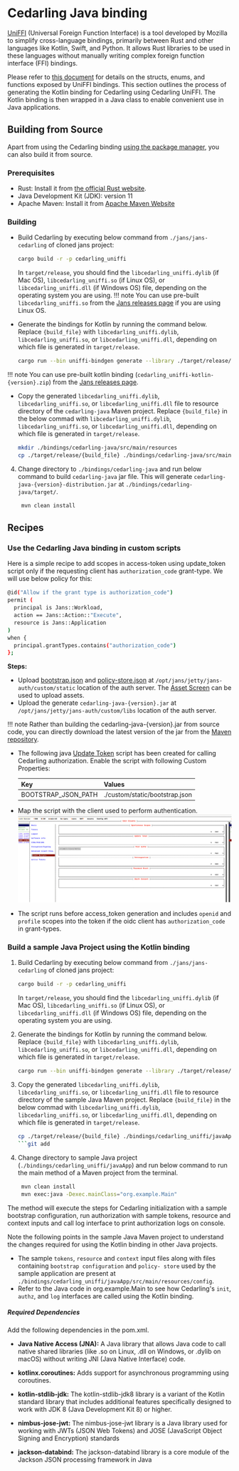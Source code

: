# Cedarling Java binding

[UniFFI](https://mozilla.github.io/uniffi-rs/latest/) (Universal Foreign Function Interface) is a tool developed by Mozilla to simplify cross-language bindings, primarily between Rust and other languages like Kotlin, Swift, and Python. It allows Rust libraries to be used in these languages without manually writing complex foreign function interface (FFI) bindings.

Please refer to [this document](./cedarling-uniffi.md) for details on the structs, enums, and functions exposed by UniFFI bindings. This section outlines the process of generating the Kotlin binding for Cedarling using Cedarling UniFFI. The Kotlin binding is then wrapped in a Java class to enable convenient use in Java applications.

## Building from Source

Apart from using the Cedarling binding [using the package manager](../../getting-started/java/#using-the-package-manager), you 
can also build it from source.

### Prerequisites

- Rust: Install it from [the official Rust website](https://www.rust-lang.org/tools/install).
- Java Development Kit (JDK): version 11 
- Apache Maven: Install it from [Apache Maven Website](https://maven.apache.org/download.cgi)

### Building

- Build Cedarling by executing below command from `./jans/jans-cedarling` of cloned jans project:
   ```bash
   cargo build -r -p cedarling_uniffi
   ```
   In `target/release`, you should find the `libcedarling_uniffi.dylib` (if Mac OS), `libcedarling_uniffi.so` (if Linux OS), or `libcedarling_uniffi.dll` (if Windows OS) file, depending on the operating system you are using.
!!! note
    You can use pre-built `libcedarling_uniffi.so` from the [Jans releases page](https://github.com/JanssenProject/jans/releases) if you are using Linux OS.

- Generate the bindings for Kotlin by running the command below. Replace `{build_file}` with `libcedarling_uniffi.dylib`, `libcedarling_uniffi.so`, or `libcedarling_uniffi.dll`, depending on which file is generated in `target/release`.
   ```bash
   cargo run --bin uniffi-bindgen generate --library ./target/release/{build_file} --language kotlin --out-dir ./bindings/cedarling-java/src/main/kotlin/io/jans/cedarling
   ```
!!! note
    You can use pre-built kotlin binding (`cedarling_uniffi-kotlin-{version}.zip`) from the [Jans releases page](https://github.com/JanssenProject/jans/releases).

- Copy the generated `libcedarling_uniffi.dylib`, `libcedarling_uniffi.so`, or `libcedarling_uniffi.dll` file to resource directory of the `cedarling-java` Maven project. Replace `{build_file}` in the below commad with `libcedarling_uniffi.dylib`, `libcedarling_uniffi.so`, or `libcedarling_uniffi.dll`, depending on which file is generated in `target/release`.
   ```bash
   mkdir ./bindings/cedarling-java/src/main/resources
   cp ./target/release/{build_file} ./bindings/cedarling-java/src/main/resources
   ```

4. Change directory to `./bindings/cedarling-java` and run below command to build `cedarling-java` jar file. This will generate `cedarling-java-{version}-distribution.jar` at `./bindings/cedarling-java/target/`.
   ```bash
    mvn clean install
   ```
   

## Recipes

### Use the Cedarling Java binding in custom scripts 

Here is a simple recipe to add scopes in access-token using update_token script only if the requesting client has `authorization_code` grant-type. We will use below policy for this:

```bash
@id("Allow if the grant type is authorization_code")
permit (
  principal is Jans::Workload,
  action == Jans::Action::"Execute",
  resource is Jans::Application
)
when {
  principal.grantTypes.contains("authorization_code")
};
```

**Steps:** 

- Upload [bootstrap.json](./cedarling-sample-inputs.md/#bootstrapjson) and [policy-store.json](./cedarling-sample-inputs.md/#policy-storejson) at `/opt/jans/jetty/jans-auth/custom/static` location of the auth server. The [Asset Screen](https://docs.jans.io/v1.6.0/janssen-server/config-guide/custom-assets-configuration/#asset-screen) can be used to upload assets.
- Upload the generate `cedarling-java-{version}.jar` at `/opt/jans/jetty/jans-auth/custom/libs` location of the auth server.

!!! note
    Rather than building the cedarling-java-{version}.jar from source code, you can directly download 
    the latest version of the jar from the [Maven repository](https://maven.jans.io/maven/io/jans/cedarling-java/).
   
- The following java [Update Token](./cedarling-sample-inputs.md/#sample_cedarling_update_tokenjava) script has been created for calling Cedarling authorization. Enable the script with following Custom Properties:
   
   |Key|Values|
   |---|------|
   |BOOTSTRAP_JSON_PATH|./custom/static/bootstrap.json|

- Map the script with the client used to perform authentication.
   ![](../../assets/cedarling-adding-client-script.png)

- The script runs before access_token generation and includes `openid` and `profile` scopes into the token if the oidc client has `authorization_code` in grant-types. 

### Build a sample Java Project using the Kotlin binding

1. Build Cedarling by executing below command from `./jans/jans-cedarling` of cloned jans project:
    ```bash
    cargo build -r -p cedarling_uniffi
    ```
   In `target/release`, you should find the `libcedarling_uniffi.dylib` (if Mac OS), `libcedarling_uniffi.so` (if Linux OS), or `libcedarling_uniffi.dll` (if Windows OS) file, depending on the operating system you are using.

2. Generate the bindings for Kotlin by running the command below. Replace `{build_file}` with `libcedarling_uniffi.dylib`, `libcedarling_uniffi.so`, or `libcedarling_uniffi.dll`, depending on which file is generated in `target/release`.
    ```bash
    cargo run --bin uniffi-bindgen generate --library ./target/release/{build_file} --language kotlin --out-dir ./bindings/cedarling_uniffi/javaApp/src/main/kotlin/org/example
    ```

3. Copy the generated `libcedarling_uniffi.dylib`, `libcedarling_uniffi.so`, or `libcedarling_uniffi.dll` file to resource directory of the sample Java Maven project. Replace `{build_file}` in the below commad with `libcedarling_uniffi.dylib`, `libcedarling_uniffi.so`, or `libcedarling_uniffi.dll`, depending on which file is generated in `target/release`.
    ```bash
    cp ./target/release/{build_file} ./bindings/cedarling_uniffi/javaApp/src/main/resources
    ```git add 

4. Change directory to sample Java project (`./bindings/cedarling_uniffi/javaApp`) and run below command to run the main method of a Maven project from the terminal.
    ```bash
     mvn clean install
     mvn exec:java -Dexec.mainClass="org.example.Main"
    ```
The method will execute the steps for Cedarling initialization with a sample bootstrap configuration, run authorization with sample tokens, resource and context inputs and call log interface to print authorization logs on console.

Note the following points in the sample Java Maven project to understand the changes required for using the Kotlin binding in other Java projects.

- The sample `tokens`, `resource` and `context` input files along with files containing `bootstrap configuration` and `policy- store` used by the sample application are present at `./bindings/cedarling_uniffi/javaApp/src/main/resources/config`.
- Refer to the Java code in org.example.Main to see how Cedarling's `init`, `authz`, and `log` interfaces are called using the Kotlin binding.

##### Required Dependencies

Add the following dependencies in the pom.xml.

- **Java Native Access (JNA):** A Java library that allows Java code to call native shared libraries (like .so on Linux, .dll on Windows, or .dylib on macOS) without writing JNI (Java Native Interface) code.

- **kotlinx.coroutines:** Adds support for asynchronous programming using coroutines.

- **kotlin-stdlib-jdk:** The kotlin-stdlib-jdk8 library is a variant of the Kotlin standard library that includes additional features specifically designed to work with JDK 8 (Java Development Kit 8) or higher.

- **nimbus-jose-jwt:** The nimbus-jose-jwt library is a Java library used for working with JWTs (JSON Web Tokens) and JOSE (JavaScript Object Signing and Encryption) standards

- **jackson-databind:** The jackson-databind library is a core module of the Jackson JSON processing framework in Java
